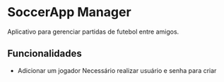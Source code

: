 # SoccerApp Manager
Aplicativo para gerenciar partidas de futebol entre amigos.

## Funcionalidades

- Adicionar um jogador
Necessário realizar usuário e senha para criar
